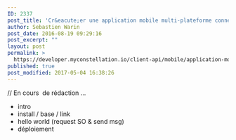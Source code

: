 ```yaml
---
ID: 2337
post_title: 'Cr&eacute;er une application mobile multi-plateforme connectée à Constellation avec Ionic'
author: Sebastien Warin
post_date: 2016-08-19 09:29:16
post_excerpt: ""
layout: post
permalink: >
  https://developer.myconstellation.io/client-api/mobile/application-mobile-multi-plateforme-avec-ionic-et-angular-js/
published: true
post_modified: 2017-05-04 16:38:26
---
```

// En cours  de rédaction ...

<ul>
    <li>intro</li>
    <li>install / base / link</li>
    <li>hello world (request SO &amp; send msg)</li>
    <li>déploiement</li>
</ul>